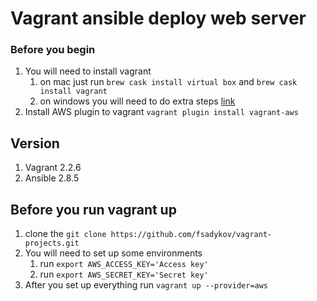 # Vagrant ansible deploy web server 

### Before you begin
1. You will need to install vagrant 
	1. on mac just  run `brew cask install virtual box`  and  `brew cask install vagrant` 
	2. on windows you will need to do extra steps [link](https://www.vagrantup.com/docs/installation/)
2. Install AWS plugin to vagrant `vagrant plugin install vagrant-aws`

## Version 
1. Vagrant 2.2.6
2. Ansible 2.8.5


## Before you run vagrant up 
1. clone the `git clone https://github.com/fsadykov/vagrant-projects.git`
2.  You will need  to set up some environments 
	1. run `export AWS_ACCESS_KEY='Access key'`
	2. run `export AWS_SECRET_KEY='Secret key'`
3. After you set up everything run `vagrant up --provider=aws`
